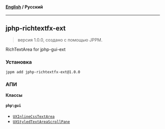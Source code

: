 #### [English](README.md) / **Русский**

---

## jphp-richtextfx-ext
> версия 1.0.0, создано с помощью JPPM.

RichTextArea for jphp-gui-ext

### Установка
```
jppm add jphp-richtextfx-ext@1.0.0
```

### АПИ
**Классы**

#### `php\gui`

- [`UXInlineCssTextArea`](https://github.com/jphp-group/jphp-richtextfx-ext/blob/master/api-docs/classes/php/gui/UXInlineCssTextArea.ru.md)
- [`UXStyledTextAreaScrollPane`](https://github.com/jphp-group/jphp-richtextfx-ext/blob/master/api-docs/classes/php/gui/UXStyledTextAreaScrollPane.ru.md)